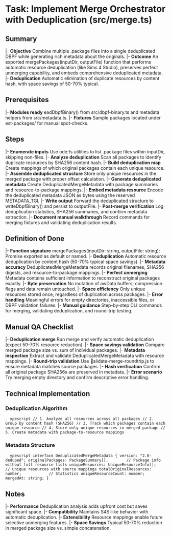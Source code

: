 # Task: Implement Merge Orchestrator with Deduplication (src/merge.ts)

## Summary
|- **Objective** Combine multiple .package files into a single deduplicated DBPF while generating rich metadata about the originals.
|- **Outcome** An exported mergePackages(inputDir, outputFile) function that performs automatic resource deduplication (like Sims 4 Studio), preserves perfect unmerging capability, and embeds comprehensive deduplicated metadata.
|- **Deduplication** Automatic elimination of duplicate resources by content hash, with space savings of 50-70% typical.

## Prerequisites
|- **Modules ready** eadDbpfBinary() from src/dbpf-binary.ts and metadata helpers from src/metadata.ts.
|- **Fixtures** Sample packages located under 	est-packages/ for manual spot-checks.

## Steps
|- **Enumerate inputs** Use 
ode:fs utilities to list .package files within inputDir, skipping non-files.
|- **Analyze deduplication** Scan all packages to identify duplicate resources by SHA256 content hash.
|- **Build deduplication map** Create mappings of which original packages contain each unique resource.
|- **Assemble deduplicated structure** Store only unique resources in the merged package with proper offset calculation.
|- **Generate deduplicated metadata** Create DeduplicatedMergeMetadata with package summaries and resource-to-package mappings.
|- **Embed metadata resource** Encode the deduplicated metadata JSON as bytes using the reserved METADATA_TGI.
|- **Write output** Forward the deduplicated structure to writeDbpfBinary() and persist to outputFile.
|- **Post-merge verification** Log deduplication statistics, SHA256 summaries, and confirm metadata extraction.
|- **Document manual walkthrough** Record commands for merging fixtures and validating deduplication results.

## Definition of Done
|- **Function signature** mergePackages(inputDir: string, outputFile: string): Promise<void> exported as default or named.
|- **Deduplication** Automatic resource deduplication by content hash (50-70% typical space savings).
|- **Metadata accuracy** DeduplicatedMergeMetadata records original filenames, SHA256 digests, and resource-to-package mappings.
|- **Perfect unmerging** Metadata contains sufficient information to reconstruct original packages exactly.
|- **Byte preservation** No mutation of awData buffers; compression flags and data remain untouched.
|- **Space efficiency** Only unique resources stored once, regardless of duplication across packages.
|- **Error handling** Meaningful errors for empty directories, inaccessible files, or DBPF validation failures.
|- **Manual guidance** Step-by-step CLI commands for merging, validating deduplication, and round-trip testing.

## Manual QA Checklist
|- **Deduplication merge** Run merge and verify automatic deduplication (expect 50-70% resource reduction).
|- **Space savings validation** Compare merged package size vs. sum of individual packages.
|- **Metadata inspection** Extract and validate DeduplicatedMergeMetadata with resource mappings.
|- **Round-trip validation** Use alidate-merge-roundtrip.js to ensure metadata matches source packages.
|- **Hash verification** Confirm all original package SHA256s are preserved in metadata.
|- **Error scenario** Try merging empty directory and confirm descriptive error handling.

## Technical Implementation

### Deduplication Algorithm
`	ypescript
// 1. Analyze all resources across all packages
// 2. Group by content hash (SHA256)
// 3. Track which packages contain each unique resource
// 4. Store only unique resources in merged package
// 5. Create metadata with package-to-resource mappings
`

### Metadata Structure
`	ypescript
interface DeduplicatedMergeMetadata {
  version: "2.0-deduped";
  originalPackages: PackageSummary[];        // Package info without full resource lists
  uniqueResources: UniqueResourceInfo[];     // Unique resources with source mappings
  totalOriginalResources: number;            // Statistics
  uniqueResourceCount: number;
  mergedAt: string;
}
`

## Notes
|- **Performance** Deduplication analysis adds upfront cost but saves significant space.
|- **Compatibility** Maintains S4S-like behavior with automatic deduplication.
|- **Extensibility** Resource mappings enable future selective unmerging features.
|- **Space Savings** Typical 50-70% reduction in merged package size vs. simple concatenation.
